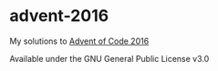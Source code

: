 # advent-2016

My solutions to [Advent of Code 2016](http://adventofcode.com/2016)

Available under the GNU General Public License v3.0
